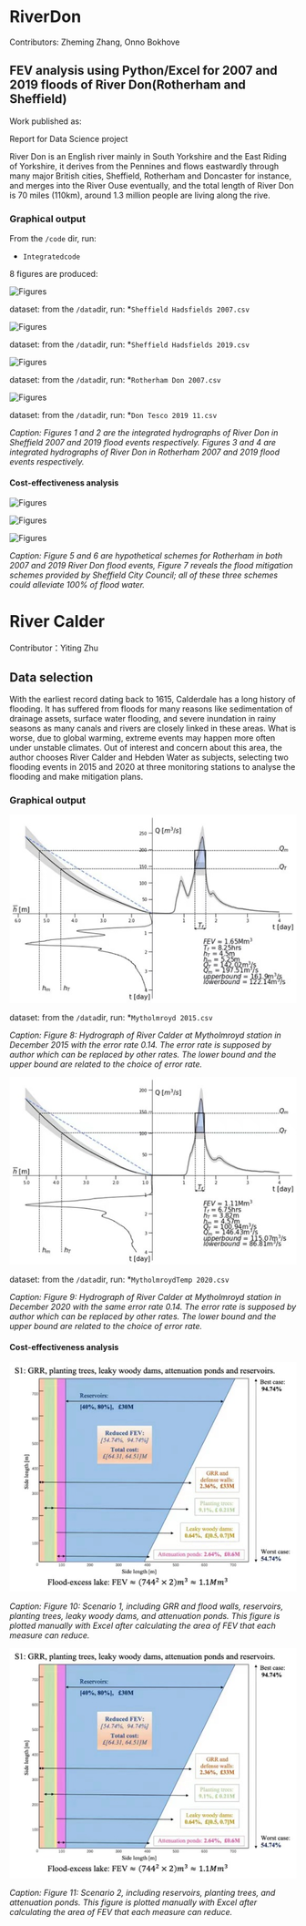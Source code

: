 # RiverDon

Contributors: Zheming Zhang, Onno Bokhove

## FEV analysis using Python/Excel for 2007 and 2019 floods of River Don(Rotherham and Sheffield)

Work published as:

Report for Data Science project

River Don is an English river mainly in South Yorkshire and the East Riding of Yorkshire, it derives from the Pennines and flows eastwardly through many major British cities, Sheffield, Rotherham and Doncaster for instance, and merges into the River Ouse eventually, and the total length of River Don is 70 miles (110km), around 1.3 million people are living along the rive.

### Graphical output

From the ```/code``` dir, run:
* ```Integratedcode```

8 figures are produced:

![Figures](https://github.com/zheming-zhang/RiverDon-and-Calder/blob/main/Figures/hadfields%202007.png)

dataset: from the ```/data```dir, run:
*```Sheffield Hadsfields 2007.csv```

![Figures](https://github.com/zheming-zhang/RiverDon-and-Calder/blob/main/Figures/hadfields%202019.png)

dataset: from the ```/data```dir, run:
*```Sheffield Hadsfields 2019.csv```

![Figures](https://github.com/zheming-zhang/RiverDon-and-Calder/blob/main/Figures/tesco%202007.png)

dataset: from the ```/data```dir, run:
*```Rotherham Don 2007.csv```

![Figures](https://github.com/zheming-zhang/RiverDon-and-Calder/blob/main/Figures/tesco%202019%20.png)

dataset: from the ```/data```dir, run:
*```Don Tesco 2019 11.csv```

*Caption: Figures 1 and 2 are the integrated hydrographs of River Don in Sheffield 2007 and 2019 flood events respectively. Figures 3 and 4 are integrated hydrographs of River Don in Rotherham 2007 and 2019 flood events respectively.*

#### Cost-effectiveness analysis

![Figures](https://github.com/zheming-zhang/RiverDon-and-Calder/blob/main/Figures/2007%20scheme.png)

![Figures](https://github.com/zheming-zhang/RiverDon-and-Calder/blob/main/Figures/2019%20shceme.png)

![Figures](https://github.com/zheming-zhang/RiverDon-and-Calder/blob/main/Figures/sheffield%20schemes.png)

*Caption: Figure 5 and 6 are hypothetical schemes for Rotherham in both 2007 and 2019 River Don flood events, Figure 7 reveals the flood mitigation schemes provided by Sheffield City Council; all of these three schemes could alleviate 100% of flood water.*


# River Calder
Contributor：Yiting Zhu

## Data selection

With the earliest record dating back to 1615, Calderdale has a long history of flooding. It has suffered from floods for many reasons like sedimentation of drainage assets, surface water flooding, and severe inundation in rainy seasons as many canals and rivers are closely linked in these areas. What is worse, due to global warming, extreme events may happen more often under unstable climates. Out of interest and concern about this area, the author chooses River Calder and Hebden Water as subjects, selecting two flooding events in 2015 and 2020 at three monitoring stations to analyse the flooding and make mitigation plans.

### Graphical output

![Figures](https://github.com/zheming-zhang/RiverDon-and-Calder/blob/main/Figures/WechatIMG82.jpeg)

dataset: from the ```/data```dir, run:
*```Mytholmroyd 2015.csv```

*Caption: Figure 8: Hydrograph of River Calder at Mytholmroyd station in December 2015 with the error rate 0.14. The error rate is supposed by author which can be replaced by other rates. The lower bound and the upper bound are related to the choice of error rate.*

![Figures](https://github.com/zheming-zhang/RiverDon-and-Calder/blob/main/Figures/WechatIMG83.jpeg)

dataset: from the ```/data```dir, run:
*```MytholmroydTemp 2020.csv```

*Caption: Figure 9: Hydrograph of River Calder at Mytholmroyd station in December 2020 with the same error rate 0.14. The error rate is supposed by author which can be replaced by other rates. The lower bound and the upper bound are related to the choice of error rate.*

#### Cost-effectiveness analysis

![Figures](https://github.com/zheming-zhang/RiverDon-and-Calder/blob/main/Figures/WechatIMG84.jpeg)

*Caption: Figure 10: Scenario 1, including GRR and flood walls, reservoirs, planting trees, leaky woody dams, and attenuation ponds. This figure is plotted manually with Excel after calculating the area of FEV that each measure can reduce.*

![Figures](https://github.com/zheming-zhang/RiverDon-and-Calder/blob/main/Figures/WechatIMG84.jpeg)

*Caption: Figure 11: Scenario 2, including reservoirs, planting trees, and attenuation ponds. This figure is plotted manually with Excel after calculating the area of FEV that each measure can reduce.*
